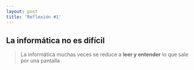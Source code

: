 ```yaml
---
layout: post
title: 'Reflexión #1'
---
```


## La informática no es difícil
>La informática muchas veces se reduce a <b>leer y entender</b> lo que sale por una pantalla
